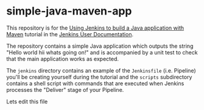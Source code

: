 # simple-java-maven-app

This repository is for the
[Using Jenkins to build a Java application with Maven](https://jenkins.io/doc/tutorials/building-a-java-app-with-maven/)
tutorial in the [Jenkins User Documentation](https://jenkins.io/doc/).

The repository contains a simple Java application which outputs the string
"Hello world hii whats going on!" and is accompanied by a unit test to check that the main
application works as expected.

The `jenkins` directory contains an example of the `Jenkinsfile` (i.e. Pipeline)
you'll be creating yourself during the tutorial and the `scripts` subdirectory
contains a shell script with commands that are executed when Jenkins processes
the "Deliver" stage of your Pipeline. 

Lets edit this file

